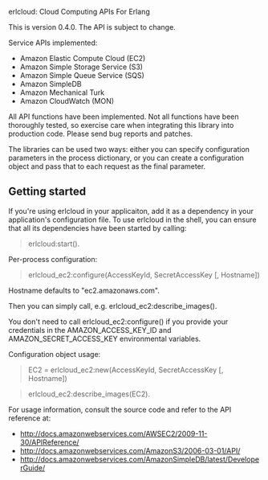 erlcloud: Cloud Computing APIs For Erlang

This is version 0.4.0.  The API is subject to change.

Service APIs implemented:

- Amazon Elastic Compute Cloud (EC2)
- Amazon Simple Storage Service (S3)
- Amazon Simple Queue Service (SQS)
- Amazon SimpleDB
- Amazon Mechanical Turk
- Amazon CloudWatch (MON)

All API functions have been implemented.  Not all functions
have been thoroughly tested, so exercise care when integrating
this library into production code.  Please send bug reports and patches.

The libraries can be used two ways: either you can specify configuration
parameters in the process dictionary, or you can create a configuration object
and pass that to each request as the final parameter.

Getting started
---------------

If you're using erlcloud in your applicaiton, add it as a dependency
in your application's configuration file.  To use erlcloud in the shell,
you can ensure that all its dependencies have been started by calling:

> erlcloud:start().


Per-process configuration:

> erlcloud_ec2:configure(AccessKeyId, SecretAccessKey [, Hostname])

Hostname defaults to "ec2.amazonaws.com".

Then you can simply call, e.g. erlcloud_ec2:describe_images().

You don't need to call erlcloud_ec2:configure() if you provide your credentials
in the AMAZON_ACCESS_KEY_ID and AMAZON_SECRET_ACCESS_KEY environmental
variables.



Configuration object usage:

> EC2 = erlcloud_ec2:new(AccessKeyId, SecretAccessKey [, Hostname])

> erlcloud_ec2:describe_images(EC2).


For usage information, consult the source code and refer to the API reference at:

- http://docs.amazonwebservices.com/AWSEC2/2009-11-30/APIReference/
- http://docs.amazonwebservices.com/AmazonS3/2006-03-01/API/
- http://docs.amazonwebservices.com/AmazonSimpleDB/latest/DeveloperGuide/
